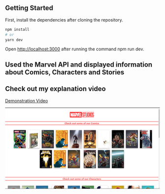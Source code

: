 ## Getting Started

First, install the dependencies after cloning the repository.

```bash
npm install
# or
yarn dev
```

Open [http://localhost:3000](http://localhost:3000) after running the command npm run dev.

## Used the Marvel API and displayed information about Comics, Characters and Stories

## Check out my explanation video

[Demonstration Video](https://www.loom.com/share/3ea682458ce74debbb98af7899c44e3c)

![Sample](marvel.PNG)
